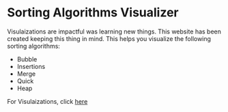 # Sorting Algorithms Visualizer
Visulaizations are impactful was learning new things. This website has been created keeping this thing in mind. This helps you visualize the following sorting algorithms:
<ul>
  <li>Bubble</li>
  <li>Insertions</li>
  <li>Merge</li>
  <li>Quick</li>
  <li>Heap</li>
</ul>

For Visulaizations, click [here](https://sanya-sharma.github.io/Sorting-Algorithms-Visualizer/)
